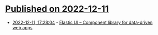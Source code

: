 # [Published on 2022-12-11](index.md)

* [2022-12-11, 17:28:04](https://news.ycombinator.com/item?id=33945219) - [Elastic UI – Component library for data-driven web apps](https://elastic.github.io/eui/#/)
